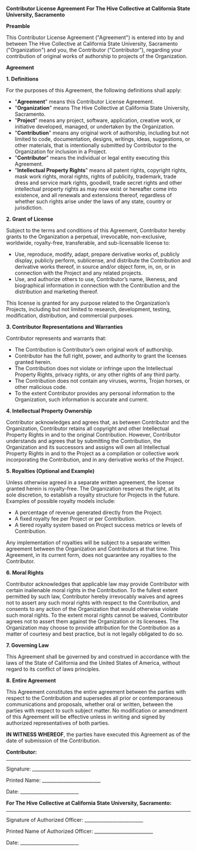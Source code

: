 **Contributor License Agreement**
**For The Hive Collective at California State University, Sacramento**

**Preamble**

This Contributor License Agreement ("Agreement") is entered into by and between The Hive Collective at California State University, Sacramento ("Organization") and you, the Contributor ("Contributor"), regarding your contribution of original works of authorship to projects of the Organization.

**Agreement**

**1. Definitions**

For the purposes of this Agreement, the following definitions shall apply:

*   "**Agreement**" means this Contributor License Agreement.
*   "**Organization**" means The Hive Collective at California State University, Sacramento.
*   "**Project**" means any project, software, application, creative work, or initiative developed, managed, or undertaken by the Organization.
*   "**Contribution**" means any original work of authorship, including but not limited to code, documentation, designs, writings, ideas, suggestions, or other materials, that is intentionally submitted by Contributor to the Organization for inclusion in a Project.
*   "**Contributor**" means the individual or legal entity executing this Agreement.
*   "**Intellectual Property Rights**" means all patent rights, copyright rights, mask work rights, moral rights, rights of publicity, trademark, trade dress and service mark rights, goodwill, trade secret rights and other intellectual property rights as may now exist or hereafter come into existence, and all renewals and extensions thereof, regardless of whether such rights arise under the laws of any state, country or jurisdiction.

**2. Grant of License**

Subject to the terms and conditions of this Agreement, Contributor hereby grants to the Organization a perpetual, irrevocable, non-exclusive, worldwide, royalty-free, transferable, and sub-licensable license to:

*   Use, reproduce, modify, adapt, prepare derivative works of, publicly display, publicly perform, sublicense, and distribute the Contribution and derivative works thereof, in source and/or object form, in, on, or in connection with the Project and any related projects.
*   Use, and authorize others to use, Contributor’s name, likeness, and biographical information in connection with the Contribution and the distribution and marketing thereof.

This license is granted for any purpose related to the Organization’s Projects, including but not limited to research, development, testing, modification, distribution, and commercial purposes.

**3. Contributor Representations and Warranties**

Contributor represents and warrants that:

*   The Contribution is Contributor’s own original work of authorship.
*   Contributor has the full right, power, and authority to grant the licenses granted herein.
*   The Contribution does not violate or infringe upon the Intellectual Property Rights, privacy rights, or any other rights of any third party.
*   The Contribution does not contain any viruses, worms, Trojan horses, or other malicious code.
*   To the extent Contributor provides any personal information to the Organization, such information is accurate and current.

**4. Intellectual Property Ownership**

Contributor acknowledges and agrees that, as between Contributor and the Organization, Contributor retains all copyright and other Intellectual Property Rights in and to the original Contribution. However, Contributor understands and agrees that by submitting the Contribution, the Organization and its successors and assigns will own all Intellectual Property Rights in and to the Project as a compilation or collective work incorporating the Contribution, and in any derivative works of the Project.

**5. Royalties (Optional and Example)**

Unless otherwise agreed in a separate written agreement, the license granted herein is royalty-free.  The Organization reserves the right, at its sole discretion, to establish a royalty structure for Projects in the future. Examples of possible royalty models include:

*   A percentage of revenue generated directly from the Project.
*   A fixed royalty fee per Project or per Contribution.
*   A tiered royalty system based on Project success metrics or levels of Contribution.

Any implementation of royalties will be subject to a separate written agreement between the Organization and Contributors at that time. This Agreement, in its current form, does not guarantee any royalties to the Contributor.

**6. Moral Rights**

Contributor acknowledges that applicable law may provide Contributor with certain inalienable moral rights in the Contribution. To the fullest extent permitted by such law, Contributor hereby irrevocably waives and agrees not to assert any such moral rights with respect to the Contribution, and consents to any action of the Organization that would otherwise violate such moral rights.  To the extent moral rights cannot be waived, Contributor agrees not to assert them against the Organization or its licensees.  The Organization may choose to provide attribution for the Contribution as a matter of courtesy and best practice, but is not legally obligated to do so.

**7. Governing Law**

This Agreement shall be governed by and construed in accordance with the laws of the State of California and the United States of America, without regard to its conflict of laws principles.

**8. Entire Agreement**

This Agreement constitutes the entire agreement between the parties with respect to the Contribution and supersedes all prior or contemporaneous communications and proposals, whether oral or written, between the parties with respect to such subject matter. No modification or amendment of this Agreement will be effective unless in writing and signed by authorized representatives of both parties.

**IN WITNESS WHEREOF**, the parties have executed this Agreement as of the date of submission of the Contribution.

**Contributor:**

____________________________          _________________________
Signature: _________________________


Printed Name: _________________________


Date: _________________________



**For The Hive Collective at California State University, Sacramento:**
____________________________          _________________________

Signature of Authorized Officer: _________________________


Printed Name of Authorized Officer: _________________________


Date: _________________________
